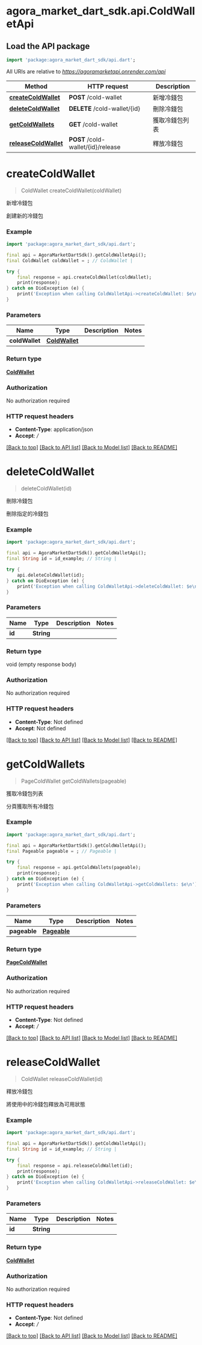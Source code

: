# agora_market_dart_sdk.api.ColdWalletApi

## Load the API package
```dart
import 'package:agora_market_dart_sdk/api.dart';
```

All URIs are relative to *https://agoramarketapi.onrender.com/api*

Method | HTTP request | Description
------------- | ------------- | -------------
[**createColdWallet**](ColdWalletApi.md#createcoldwallet) | **POST** /cold-wallet | 新增冷錢包
[**deleteColdWallet**](ColdWalletApi.md#deletecoldwallet) | **DELETE** /cold-wallet/{id} | 刪除冷錢包
[**getColdWallets**](ColdWalletApi.md#getcoldwallets) | **GET** /cold-wallet | 獲取冷錢包列表
[**releaseColdWallet**](ColdWalletApi.md#releasecoldwallet) | **POST** /cold-wallet/{id}/release | 釋放冷錢包


# **createColdWallet**
> ColdWallet createColdWallet(coldWallet)

新增冷錢包

創建新的冷錢包

### Example
```dart
import 'package:agora_market_dart_sdk/api.dart';

final api = AgoraMarketDartSdk().getColdWalletApi();
final ColdWallet coldWallet = ; // ColdWallet | 

try {
    final response = api.createColdWallet(coldWallet);
    print(response);
} catch on DioException (e) {
    print('Exception when calling ColdWalletApi->createColdWallet: $e\n');
}
```

### Parameters

Name | Type | Description  | Notes
------------- | ------------- | ------------- | -------------
 **coldWallet** | [**ColdWallet**](ColdWallet.md)|  | 

### Return type

[**ColdWallet**](ColdWallet.md)

### Authorization

No authorization required

### HTTP request headers

 - **Content-Type**: application/json
 - **Accept**: */*

[[Back to top]](#) [[Back to API list]](../README.md#documentation-for-api-endpoints) [[Back to Model list]](../README.md#documentation-for-models) [[Back to README]](../README.md)

# **deleteColdWallet**
> deleteColdWallet(id)

刪除冷錢包

刪除指定的冷錢包

### Example
```dart
import 'package:agora_market_dart_sdk/api.dart';

final api = AgoraMarketDartSdk().getColdWalletApi();
final String id = id_example; // String | 

try {
    api.deleteColdWallet(id);
} catch on DioException (e) {
    print('Exception when calling ColdWalletApi->deleteColdWallet: $e\n');
}
```

### Parameters

Name | Type | Description  | Notes
------------- | ------------- | ------------- | -------------
 **id** | **String**|  | 

### Return type

void (empty response body)

### Authorization

No authorization required

### HTTP request headers

 - **Content-Type**: Not defined
 - **Accept**: Not defined

[[Back to top]](#) [[Back to API list]](../README.md#documentation-for-api-endpoints) [[Back to Model list]](../README.md#documentation-for-models) [[Back to README]](../README.md)

# **getColdWallets**
> PageColdWallet getColdWallets(pageable)

獲取冷錢包列表

分頁獲取所有冷錢包

### Example
```dart
import 'package:agora_market_dart_sdk/api.dart';

final api = AgoraMarketDartSdk().getColdWalletApi();
final Pageable pageable = ; // Pageable | 

try {
    final response = api.getColdWallets(pageable);
    print(response);
} catch on DioException (e) {
    print('Exception when calling ColdWalletApi->getColdWallets: $e\n');
}
```

### Parameters

Name | Type | Description  | Notes
------------- | ------------- | ------------- | -------------
 **pageable** | [**Pageable**](.md)|  | 

### Return type

[**PageColdWallet**](PageColdWallet.md)

### Authorization

No authorization required

### HTTP request headers

 - **Content-Type**: Not defined
 - **Accept**: */*

[[Back to top]](#) [[Back to API list]](../README.md#documentation-for-api-endpoints) [[Back to Model list]](../README.md#documentation-for-models) [[Back to README]](../README.md)

# **releaseColdWallet**
> ColdWallet releaseColdWallet(id)

釋放冷錢包

將使用中的冷錢包釋放為可用狀態

### Example
```dart
import 'package:agora_market_dart_sdk/api.dart';

final api = AgoraMarketDartSdk().getColdWalletApi();
final String id = id_example; // String | 

try {
    final response = api.releaseColdWallet(id);
    print(response);
} catch on DioException (e) {
    print('Exception when calling ColdWalletApi->releaseColdWallet: $e\n');
}
```

### Parameters

Name | Type | Description  | Notes
------------- | ------------- | ------------- | -------------
 **id** | **String**|  | 

### Return type

[**ColdWallet**](ColdWallet.md)

### Authorization

No authorization required

### HTTP request headers

 - **Content-Type**: Not defined
 - **Accept**: */*

[[Back to top]](#) [[Back to API list]](../README.md#documentation-for-api-endpoints) [[Back to Model list]](../README.md#documentation-for-models) [[Back to README]](../README.md)

